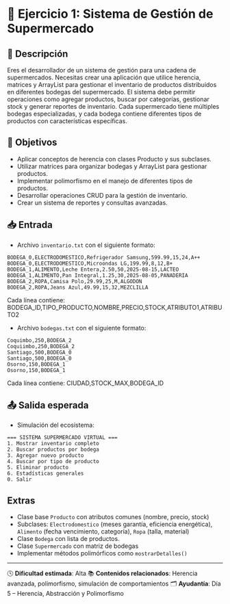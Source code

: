 # 🧪 Ejercicio 1: Sistema de Gestión de Supermercado

## 📝 Descripción
Eres el desarrollador de un sistema de gestión para una cadena de supermercados. Necesitas crear una aplicación que utilice herencia, matrices y ArrayList para gestionar el inventario de productos distribuidos en diferentes bodegas del supermercado. El sistema debe permitir operaciones como agregar productos, buscar por categorías, gestionar stock y generar reportes de inventario. Cada supermercado tiene múltiples bodegas especializadas, y cada bodega contiene diferentes tipos de productos con características específicas.

## 🎯 Objetivos
- Aplicar conceptos de herencia con clases Producto y sus subclases.
- Utilizar matrices para organizar bodegas y ArrayList para gestionar productos.
- Implementar polimorfismo en el manejo de diferentes tipos de productos.
- Desarrollar operaciones CRUD para la gestión de inventario.
- Crear un sistema de reportes y consultas avanzadas.

## 📥 Entrada
- Archivo `inventario.txt` con el siguiente formato:
```
BODEGA_0,ELECTRODOMESTICO,Refrigerador Samsung,599.99,15,24,A++
BODEGA_0,ELECTRODOMESTICO,Microondas LG,199.99,8,12,B+
BODEGA_1,ALIMENTO,Leche Entera,2.50,50,2025-08-15,LACTEO
BODEGA_1,ALIMENTO,Pan Integral,1.25,30,2025-08-05,PANADERIA
BODEGA_2,ROPA,Camisa Polo,29.99,25,M,ALGODON
BODEGA_2,ROPA,Jeans Azul,49.99,15,32,MEZCLILLA
```
Cada línea contiene: BODEGA_ID,TIPO_PRODUCTO,NOMBRE,PRECIO,STOCK,ATRIBUTO1,ATRIBUTO2

- Archivo `bodegas.txt` con el siguiente formato:
```
Coquimbo,250,BODEGA_2
Coquiimbo,250,BODEGA_2
Santiago,500,BODEGA_0
Santiago,500,BODEGA_0
Osorno,150,BODEGA_1
Osorno,150,BODEGA_1
```
Cada línea contiene: CIUDAD,STOCK_MAX,BODEGA_ID

## 📤 Salida esperada
- Simulación del ecosistema:

```
=== SISTEMA SUPERMERCADO VIRTUAL ===
1. Mostrar inventario completo
2. Buscar productos por bodega
3. Agregar nuevo producto
4. Buscar por tipo de producto
5. Eliminar producto
6. Estadísticas generales
0. Salir
```

## Extras
- Clase base `Producto` con atributos comunes (nombre, precio, stock)
- Subclases: `Electrodomestico` (meses garantía, eficiencia energética), `Alimento` (fecha vencimiento, categoría), `Ropa` (talla, material)
- Clase `Bodega` con lista de productos.
- Clase `Supermercado` con matriz de bodegas
- Implementar métodos polimórficos como `mostrarDetalles()`

---

🕓 **Dificultad estimada**: Alta
📚 **Contenidos relacionados**: Herencia avanzada, polimorfismo, simulación de comportamientos
🗂️ **Ayudantía**: Día 5 – Herencia, Abstracción y Polimorfismo